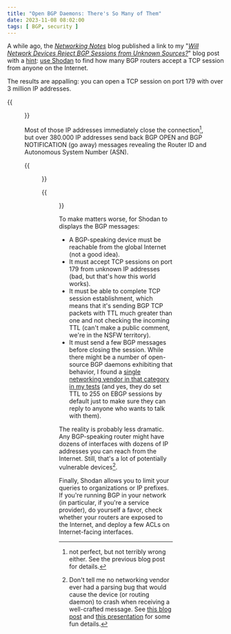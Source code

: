 ```yaml
---
title: "Open BGP Daemons: There's So Many of Them"
date: 2023-11-08 08:02:00
tags: [ BGP, security ]
---
```

A while ago, the *[Networking Notes](https://blog.computer-networking.info/)* blog published a link to my "*[Will Network Devices Reject BGP Sessions from Unknown Sources?](/2023/10/reject-unknown-bgp-session.html)*" blog post with a [hint](https://blog.computer-networking.info/bgp-h3/): [use Shodan](https://www.shodan.io/search?query=port%3A179+product%3A%22BGP%22) to find how many BGP routers accept a TCP session from anyone on the Internet.

The results are appalling: you can open a TCP session on port 179 with over 3 million IP addresses.

{{<figure src="/2023/11/shodan-179.png" caption="A report on Shodan opening TCP session to port 179">}} 
<!--more-->
Most of those IP addresses immediately close the connection[^NP], but over 380.000 IP addresses send back BGP OPEN and BGP NOTIFICATION (go away) messages revealing the Router ID and Autonomous System Number (ASN).

[^NP]: not perfect, but not terribly wrong either. See the previous blog post for details.

{{<figure src="/2023/11/shodan-bgp.png" caption="Shodan got BGP messages from 380.000 IP addresses">}}

{{<figure src="/2023/11/shodan-router-id.png" caption="Did you know Telecom Italia uses private IP addresses for router IDs?">}}

To make matters worse, for Shodan to displays the BGP messages:

-   A BGP-speaking device must be reachable from the global Internet (not a good idea).
-   It must accept TCP sessions on port 179 from unknown IP addresses (bad, but that's how this world works).
-   It must be able to complete TCP session establishment, which means that it's sending BGP TCP packets with TTL much greater than one and not checking the incoming TTL (can't make a public comment, we're in the NSFW territory).
-   It must send a few BGP messages before closing the session. While there might be a number of open-source BGP daemons exhibiting that behavior, I found a [single networking vendor in that category in my tests](/2023/10/reject-unknown-bgp-session.html#ugly) (and yes, they do set TTL to 255 on EBGP sessions by default just to make sure they can reply to anyone who wants to talk with them).
  
The reality is probably less dramatic. Any BGP-speaking router might have dozens of interfaces with dozens of IP addresses you can reach from the Internet. Still, that's a lot of potentially vulnerable devices[^FUD].

[^FUD]: Don't tell me no networking vendor ever had a parsing bug that would cause the device (or routing daemon) to crash when receiving a well-crafted message. See [this blog post](https://blog.benjojo.co.uk/post/bgp-path-attributes-grave-error-handling) and [this presentation](https://www.blackhat.com/us-23/briefings/schedule/index.html#route-to-bugs-analyzing-the-security-of-bgp-message-parsing-32162) for some fun details.

Finally, Shodan allows you to limit your queries to organizations or IP prefixes. If you're running BGP in your network (in particular, if you're a service provider), do yourself a favor, check whether your routers are exposed to the Internet, and deploy a few ACLs on Internet-facing interfaces.
